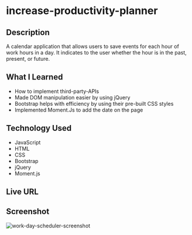 # increase-productivity-planner

## Description
A calendar application that allows users to save events for each hour of work hours in a day. It indicates to the user whether the hour is in the past, present, or future. 

## What I Learned
- How to implement third-party-APIs 
- Made DOM manipulation easier by using jQuery
- Bootstrap helps with efficiency by using their pre-built CSS styles
- Implemented Moment.Js to add the date on the page

## Technology Used 
- JavaScript
- HTML
- CSS
- Bootstrap
- jQuery
- Moment.js

## Live URL

## Screenshot
![work-day-scheduler-screenshot](https://user-images.githubusercontent.com/98371322/158069162-3d9641a5-1cc7-401f-b49e-4be5270f4fe8.png)
